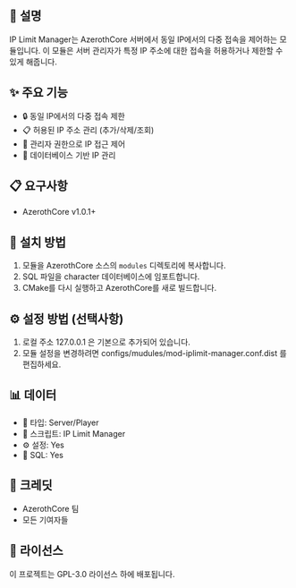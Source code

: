 ## 📝 설명
IP Limit Manager는 AzerothCore 서버에서 동일 IP에서의 다중 접속을 제어하는 모듈입니다. 이 모듈은 서버 관리자가 특정 IP 주소에 대한 접속을 허용하거나 제한할 수 있게 해줍니다.

## ✨ 주요 기능
- 🔒 동일 IP에서의 다중 접속 제한
- 📋 허용된 IP 주소 관리 (추가/삭제/조회)
- 👮 관리자 권한으로 IP 접근 제어
- 💾 데이터베이스 기반 IP 관리

## 📋 요구사항
- AzerothCore v1.0.1+

## 🚀 설치 방법

1. 모듈을 AzerothCore 소스의 `modules` 디렉토리에 복사합니다.
2. SQL 파일을 character 데이터베이스에 임포트합니다.
3. CMake를 다시 실행하고 AzerothCore를 새로 빌드합니다.

## ⚙️ 설정 방법 (선택사항)

1. 로컬 주소 127.0.0.1 은 기본으로 추가되어 있습니다.
2. 모듈 설정을 변경하려면 configs/mudules/mod-iplimit-manager.conf.dist 를 편집하세요.

## 📊 데이터
- 📌 타입: Server/Player
- 📜 스크립트: IP Limit Manager
- ⚙️ 설정: Yes
- 💾 SQL: Yes

## 👥 크레딧
- AzerothCore 팀
- 모든 기여자들

## 📄 라이선스
이 프로젝트는 GPL-3.0 라이선스 하에 배포됩니다.
